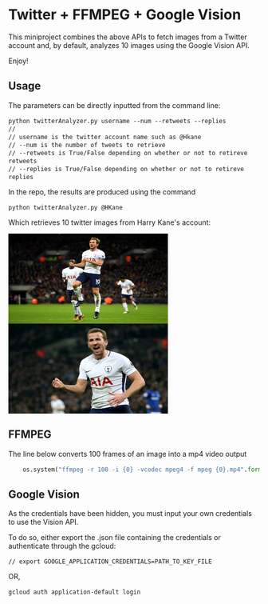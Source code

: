 # Twitter + FFMPEG + Google Vision

This miniproject combines the above APIs to fetch images from a Twitter account and, by default, analyzes 10 images using the Google Vision API. 

Enjoy! 


## Usage

The parameters can be directly inputted from the command line: 

    python twitterAnalyzer.py username --num --retweets --replies
    //
    // username is the twitter account name such as @Hkane
    // --num is the number of tweets to retrieve
    // --retweets is True/False depending on whether or not to retireve retweets 
    // --replies is True/False depending on whether or not to retireve replies

In the repo, the results are produced using the command 

	python twitterAnalyzer.py @HKane

Which retrieves 10 twitter images from Harry Kane's account: 

 <img src="https://github.com/bdhkim/EC500/blob/master/twitterPics/DS9ChxLWkAAbcwB.jpg.jpg" width = "320" height = "180" align=center /> <img src="https://github.com/bdhkim/EC500/blob/master/twitterPics/DTcn7bRX4AIKPaC.jpg.jpg" width = "320" height = "180" align=center />


## FFMPEG

The line below converts 100 frames of an image into a mp4 video output 

```python
	os.system("ffmpeg -r 100 -i {0} -vcodec mpeg4 -f mpeg {0}.mp4".format(filename))
```

## Google Vision

As the credentials have been hidden, you must input your own credentials to use the Vision API. 

To do so, either export the .json file containing the credentials or authenticate through the gcloud: 

	// export GOOGLE_APPLICATION_CREDENTIALS=PATH_TO_KEY_FILE

OR,

	gcloud auth application-default login

